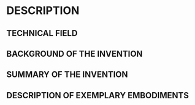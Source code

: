 # DESCRIPTION

## TECHNICAL FIELD

## BACKGROUND OF THE INVENTION

## SUMMARY OF THE INVENTION

## DESCRIPTION OF EXEMPLARY EMBODIMENTS

